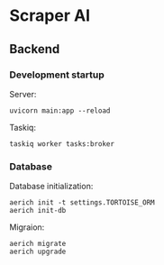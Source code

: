 # Scraper AI 

## Backend

### Development startup
Server:
```
uvicorn main:app --reload
```
Taskiq:
```
taskiq worker tasks:broker
```

### Database
Database initialization:
```
aerich init -t settings.TORTOISE_ORM
aerich init-db
```

Migraion:
```
aerich migrate
aerich upgrade
```
